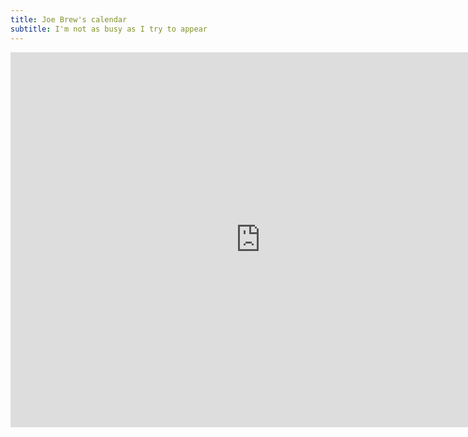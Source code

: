 ```yaml
---
title: Joe Brew's calendar
subtitle: I'm not as busy as I try to appear
---
```


<iframe src="https://calendar.google.com/calendar/embed?src=joebrew%40gmail.com&ctz=Africa/Maputo" style="border: 0" width="800" height="600" frameborder="0" scrolling="no"></iframe>